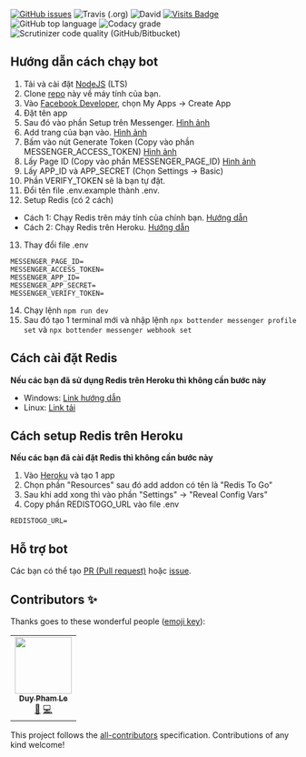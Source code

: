 [![GitHub issues](https://img.shields.io/github/issues-raw/phamleduy04/chatvoinguoila?style=for-the-badge)](https://github.com/phamleduy04/chatvoinguoila/issues)
![Travis (.org)](https://img.shields.io/travis/phamleduy04/chatvoinguoila?style=for-the-badge)
![David](https://img.shields.io/david/phamleduy04/chatvoinguoila?style=for-the-badge)
[![Visits Badge](https://badges.pufler.dev/visits/phamleduy04/chatvoinguoila?style=for-the-badge)](https://badges.pufler.dev)
![GitHub top language](https://img.shields.io/github/languages/top/phamleduy04/chatvoinguoila?style=for-the-badge)
![Codacy grade](https://img.shields.io/codacy/grade/539e40b766a9447990aae86726318ed5?style=for-the-badge)
![Scrutinizer code quality (GitHub/Bitbucket)](https://img.shields.io/scrutinizer/quality/g/phamleduy04/chatvoinguoila?style=for-the-badge)

## Hướng dẫn cách chạy bot
1. Tải và cài đặt [NodeJS]([https://nodejs.org/en/](https://nodejs.org/en/))  (LTS)
2. Clone [repo]([https://github.com/phamleduy04/chatvoinguoila](https://github.com/phamleduy04/chatvoinguoila)) này về máy tính của bạn.
3. Vào [Facebook Developer]([http://developers.facebook.com](http://developers.facebook.com/)), chọn My Apps -> Create App
4. Đặt tên app
5. Sau đó vào phần Setup trên Messenger. [Hình ảnh](https://github.com/phamleduy04/chatvoinguoila/blob/master/assets/msg.png?raw=true)
6. Add trang của bạn vào. [Hình ảnh](https://raw.githubusercontent.com/phamleduy04/chatvoinguoila/master/assets/add%20page.png)
7. Bấm vào nút Generate Token (Copy vào phần MESSENGER_ACCESS_TOKEN) [Hình ảnh](https://github.com/phamleduy04/chatvoinguoila/blob/master/assets/gen%20token.png?raw=true)
8. Lấy Page ID (Copy vào phần MESSENGER_PAGE_ID) [Hình ảnh](https://github.com/phamleduy04/chatvoinguoila/blob/master/assets/page%20id.png)
9. Lấy APP_ID và APP_SECRET (Chọn Settings -> Basic) 
10. Phần VERIFY_TOKEN sẽ là bạn tự đặt. 
11. Đổi tên file .env.example thành .env.
12. Setup Redis (có 2 cách)
- Cách 1: Chạy Redis trên máy tính của chính bạn. [Hướng dẫn](https://github.com/phamleduy04/chatvoinguoila#c%C3%A1ch-c%C3%A0i-%C4%91%E1%BA%B7t-redis)
- Cách 2: Chạy Redis trên Heroku. [Hướng dẫn](https://github.com/phamleduy04/chatvoinguoila#c%C3%A1ch-c%C3%A0i-%C4%91%E1%BA%B7t-redis)
13. Thay đổi file .env
```
MESSENGER_PAGE_ID=
MESSENGER_ACCESS_TOKEN= 
MESSENGER_APP_ID=  
MESSENGER_APP_SECRET=  
MESSENGER_VERIFY_TOKEN=
``` 
14. Chạy lệnh `npm run dev`
15. Sau đó tạo 1 terminal mới và nhập lệnh `npx bottender messenger profile set` và `npx bottender messenger webhook set`
## Cách cài đặt Redis
**Nếu các bạn đã sử dụng Redis trên Heroku thì không cần bước này**
- Windows: [Link hướng dẫn](https://redislabs.com/blog/redis-on-windows-10/)
- Linux: [Link tải](https://redis.io/download)


## Cách setup Redis trên Heroku
**Nếu các bạn đã cài đặt Redis thì không cần bước này**
1. Vào [Heroku](https://www.heroku.com/) và tạo 1 app
2. Chọn phần "Resources" sau đó add addon có tên là "Redis To Go"
3. Sau khi add xong thì vào phần "Settings" -> "Reveal Config Vars"
4. Copy phần REDISTOGO_URL vào file .env
```
REDISTOGO_URL=
```
## Hỗ trợ bot
Các bạn có thể tạo [PR (Pull request)]([https://github.com/phamleduy04/chatvoinguoila/pulls](https://github.com/phamleduy04/chatvoinguoila/pulls)) hoặc [issue]([https://github.com/phamleduy04/chatvoinguoila/issues](https://github.com/phamleduy04/chatvoinguoila/issues)).

## Contributors ✨

Thanks goes to these wonderful people ([emoji key](https://allcontributors.org/docs/en/emoji-key)):

<!-- ALL-CONTRIBUTORS-LIST:START - Do not remove or modify this section -->
<!-- prettier-ignore-start -->
<!-- markdownlint-disable -->
<table>
  <tr>
    <td align="center"><a href="https://github.com/phamleduy04"><img src="https://avatars2.githubusercontent.com/u/32657584?v=4" width="100px;" alt=""/><br /><sub><b>Duy Pham Le</b></sub></a><br /><a href="https://github.com/phamleduy04/chatvoinguoila/issues?q=author%3Aphamleduy04" title="Bug reports">🐛</a> <a href="https://github.com/phamleduy04/chatvoinguoila/commits?author=phamleduy04" title="Code">💻</a></td>
  </tr>
</table>

<!-- markdownlint-enable -->
<!-- prettier-ignore-end -->
<!-- ALL-CONTRIBUTORS-LIST:END -->

This project follows the [all-contributors](https://github.com/all-contributors/all-contributors) specification. Contributions of any kind welcome!
